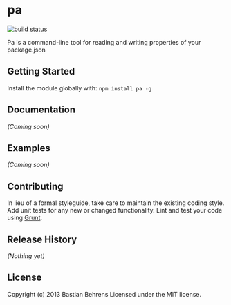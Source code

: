 # pa

[![build status](https://secure.travis-ci.org/hereandnow/node-pa.png)](http://travis-ci.org/hereandnow/node-pa)

Pa is a command-line tool for reading and writing properties of your package.json

## Getting Started
Install the module globally with: `npm install pa -g`

## Documentation
_(Coming soon)_

## Examples
_(Coming soon)_

## Contributing
In lieu of a formal styleguide, take care to maintain the existing coding style. Add unit tests for any new or changed functionality. Lint and test your code using [Grunt](http://gruntjs.com/).

## Release History
_(Nothing yet)_

## License
Copyright (c) 2013 Bastian Behrens
Licensed under the MIT license.
